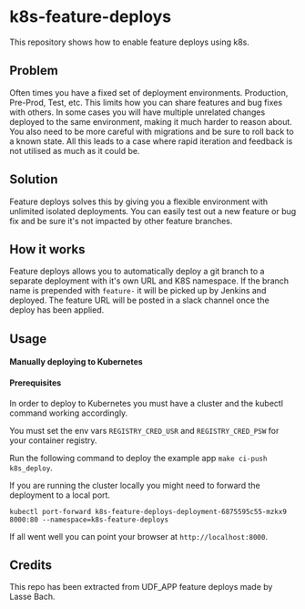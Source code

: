 # k8s-feature-deploys

This repository shows how to enable feature deploys using k8s.

## Problem

Often times you have a fixed set of deployment environments. Production,
Pre-Prod, Test, etc. This limits how you can share features and bug
fixes with others. In some cases you will have multiple unrelated changes
deployed to the same environment, making it much harder to reason about. You
also need to be more careful with migrations and be sure to roll back to a known
state. All this leads to a case where rapid iteration and feedback is not
utilised as much as it could be.

## Solution

Feature deploys solves this by giving you a flexible environment with unlimited
isolated deployments. You can easily test out a new feature or bug fix and be
sure it's not impacted by other feature branches.

## How it works

Feature deploys allows you to automatically deploy a git branch to a separate
deployment with it's own URL and K8S namespace. If the branch name is
prepended with `feature-` it will be picked up by Jenkins and deployed. The
feature URL will be posted in a slack channel once the deploy has been applied.

## Usage

#### Manually deploying to Kubernetes

#### Prerequisites

In order to deploy to Kubernetes you must have a cluster and the kubectl
command working accordingly.

You must set the env vars `REGISTRY_CRED_USR` and `REGISTRY_CRED_PSW` for your
container registry.

Run the following command to deploy the example app `make ci-push k8s_deploy`.

If you are running the cluster locally you might need to forward the deployment to a local port.

`kubectl port-forward k8s-feature-deploys-deployment-6875595c55-mzkx9 8000:80 --namespace=k8s-feature-deploys`

If all went well you can point your browser at `http://localhost:8000`.

## Credits

This repo has been extracted from UDF_APP feature deploys made by Lasse Bach.
